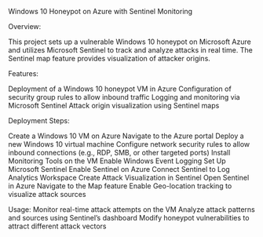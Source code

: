 Windows 10 Honeypot on Azure with Sentinel Monitoring

Overview:

This project sets up a vulnerable Windows 10 honeypot on Microsoft Azure and utilizes Microsoft Sentinel to track and analyze attacks in real time. The Sentinel map feature provides visualization of attacker origins.

Features:

Deployment of a Windows 10 honeypot VM in Azure
Configuration of security group rules to allow inbound traffic
Logging and monitoring via Microsoft Sentinel
Attack origin visualization using Sentinel maps

Deployment Steps:

Create a Windows 10 VM on Azure
Navigate to the Azure portal
Deploy a new Windows 10 virtual machine
Configure network security rules to allow inbound connections (e.g., RDP, SMB, or other targeted ports)
Install Monitoring Tools on the VM
Enable Windows Event Logging
Set Up Microsoft Sentinel
Enable Sentinel on Azure
Connect Sentinel to Log Analytics Workspace
Create Attack Visualization in Sentinel
Open Sentinel in Azure
Navigate to the Map feature
Enable Geo-location tracking to visualize attack sources

Usage:
Monitor real-time attack attempts on the VM
Analyze attack patterns and sources using Sentinel’s dashboard
Modify honeypot vulnerabilities to attract different attack vectors




